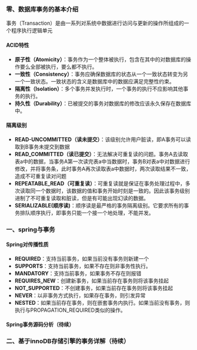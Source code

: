 ### 零、数据库事务的基本介绍

事务（Transaction）是由一系列对系统中数据进行访问与更新的操作所组成的一个程序执行逻辑单元

#### ACID特性
- **原子性（Atomicity）**：事务作为一个整体被执行，包含在其中的对数据库的操作要么全部被执行，要么都不执行。
- **一致性（Consistency）**：事务应确保数据库的状态从一个一致状态转变为另一个一致状态。一致状态的含义是数据库中的数据应满足完整性约束。
- **隔离性（Isolation）**：多个事务并发执行时，一个事务的执行不应影响其他事务的执行。
- **持久性（Durability）**：已被提交的事务对数据库的修改应该永久保存在数据库中。 

#### 隔离级别
- **READ-UNCOMMITTED（读未提交）**：该级别允许用户脏读，即A事务可以读取到B事务未提交到数据
- **READ_COMMITTED（读已提交）**：无法解决可重复读的问题。事务A去读取表a中的数据，当事务A第一次读完表a中当数据时，事务B对表a中对数据进行修改，并将事务条，此时事务A再次读取表a中数据时，两次读取结果不一致，造成不可重复读对问题
- **REPEATABLE_READ（可重复读）**：可重复读就是保证在事务处理过程中，多次读取同一个数据时，该数据的值和事务开始时刻是一致的。因此该事务级别进制了不可重复读取和脏读，但是有可能出现幻读的数据。
- **SERIALIZABLE(顺序读)**：顺序读是最严格的事务隔离级别。它要求所有的事务排队顺序执行，即事务只能一个接一个地处理，不能并发。


### 一、spring与事务
#### Spring对传播性质
- **REQUIRED**：支持当前事务，如果当前没有事务则新建一个
- **SUPPORTS**：支持当前事务，如果不存在则非事务性执行。
- **MANDATORY**：支持当前事务，如果事务不存在则报错
- **REQUIRES_NEW**：创建新事务，如果当前存在事务则将该事务挂起
- **NOT_SUPPORTED**：不创建事务，如果当前存在事务则将该事务挂起
- **NEVER**：以非事务方式执行，如果存在事务，则引发异常
- **NESTED**：如果当前存在事务，则在嵌套事务内执行。如果当前没有事务，则执行与PROPAGATION_REQUIRED类似的操作。

#### Spring事务源码分析（待续）


### 二、基于innoDB存储引擎的事务详解（待续）